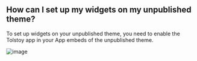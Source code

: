 ## How can I set up my widgets on my unpublished theme?

To set up widgets on your unpublished theme, you need to enable the Tolstoy app in your App embeds of the unpublished theme.

![image](https://github.com/GoTolstoy/tolstoy-toly-kb/assets/159901631/2c4cbf21-6e1d-41e7-8ff3-197070925b95)
